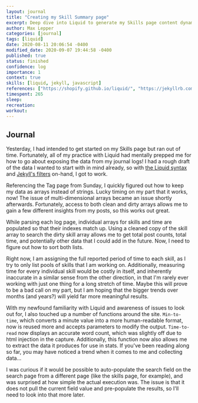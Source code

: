 ```yaml
---
layout: journal
title: "Creating my Skill Summary page"
excerpt: Deep dive into Liquid to generate my Skills page content dynamically from journal logs.
author: Max Lepper
categories: [journal]
tags: [liquid]
date: 2020-08-11 20:06:54 -0400
modified_date: 2020-09-07 19:44:58 -0400
published: true
status: finished
confidence: log
importance: 1
context: true
skills: [liquid, jekyll, javascript]
references: ["https://shopify.github.io/liquid/", "https://jekyllrb.com/docs/liquid/filters/", "https://devhints.io/jekyll", "http://blog.emmatosch.com/2016/03/09/using-custom-javascript-in-jekyll-blogs.html"]
timespent: 265
sleep: 
recreation:
workout: 
---
```


## Journal

Yesterday, I had intended to get started on my Skills page but ran out of time. Fortunately, all of my practice with Liquid had mentally prepped me for how to go about exposing the data from my journal logs! I had a rough draft of the data I wanted to start with in mind already, so with [the Liquid syntax]({{page.references[0]}}) and [Jekyll's filters]({{page.references[1]}}) on-hand, I got to work.

Referencing the Tag page from Sunday, I quickly figured out how to keep my data as arrays instead of strings. Lucky timing on my part that it works, now! The issue of multi-dimensional arrays became an issue shortly afterwards. Fortunately, access to both clean and dirty arrays allows me to gain a few different insights from my posts, so this works out great.

While parsing each log page, individual arrays for skills and time are populated so that their indexes match up. Using a cleaned copy of the skill array to search the dirty skill array allows me to get total post counts, total time, and potentially other data that I could add in the future. Now, I need to figure out how to sort both lists.

Right now, I am assigning the full reported period of time to each skill, as I try to only list pools of skills that I am working on. Additionally, measuring time for every individual skill would be costly in itself, and inherently inaccurate in a similar sense from the other direction, in that I'm rarely ever working with just one thing for a long stretch of time. Maybe this will prove to be a bad call on my part, but I am hoping that the bigger trends over months (and years?) will yield far more meaningful results.

With my newfound familiarity with Liquid and awareness of issues to look out for, I also touched up a number of functions around the site. `Min-to-time`, which converts a minute value into a more human-readable format, now is reused more and accepts parameters to modify the output. `Time-to-read` now displays an accurate word count, which was slightly off due to html injection in the capture. Additionally, this function now also allows me to extract the data it produces for use in stats. If you've been reading along so far, you may have noticed a trend when it comes to me and collecting data...

I was curious if it would be possible to auto-populate the search field on the search page from a different page (like the skills page, for example), and was surprised at how simple the actual execution was. The issue is that it does not pull the current field value and pre-populate the results, so I'll need to look into that more later.